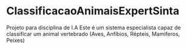# ClassificacaoAnimaisExpertSinta
Projeto para disciplina de I.A 
Este é um sistema especialista capaz de classificar um animal vertebrado (Aves,  Anfíbios, Répteis, Mamiferos, Peixes)

